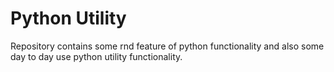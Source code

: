 # Python Utility
Repository contains some rnd feature of python functionality and also some day to day use python utility functionality.

